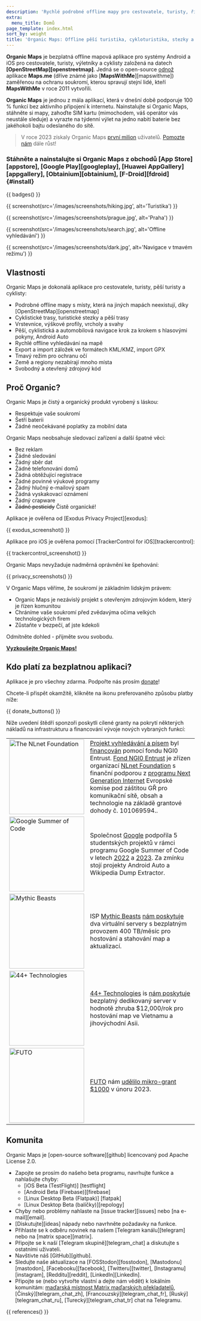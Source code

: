 ```yaml
---
description: 'Rychlé podrobné offline mapy pro cestovatele, turisty, řidiče, výletníky a cyklisty vytvořené zakladateli aplikace MapsWithMe (Maps.Me).'
extra:
  menu_title: Domů
page_template: index.html
sort_by: weight
title: 'Organic Maps: Offline pěší turistika, cykloturistika, stezky a navigace'
---
```


**Organic Maps** je bezplatná offline mapová aplikace pro systémy Android a iOS pro cestovatele, turisty, výletníky a cyklisty založená na datech **[OpenStreetMap][openstreetmap]**.
Jedná se o open-source [odnož][fork] aplikace **Maps.me** (dříve známé jako [**MapsWithMe**][mapswithme]) zaměřenou na ochranu soukromí, kterou spravují stejní lidé, kteří **MapsWithMe** v roce 2011 vytvořili.

**Organic Maps** je jednou z mála aplikací, která v dnešní době podporuje 100 % funkcí bez aktivního připojení k internetu. Nainstalujte si Organic Maps, stáhněte si mapy, zahoďte SIM kartu (mimochodem, váš operátor vás neustále sleduje) a vyrazte na týdenní výlet na jedno nabití baterie bez jakéhokoli bajtu odeslaného do sítě.

> V roce 2023 získaly Organic Maps [první milion](@/news/2023-12-23/281/index.md) uživatelů. [Pomozte nám](@/donate/index.md) dále růst!

### Stáhněte a nainstalujte si Organic Maps z obchodů [App Store][appstore], [Google Play][googleplay], [Huawei AppGallery][appgallery], [Obtainium][obtainium], [F-Droid][fdroid] {#install}

{{ badges() }}

{{ screenshot(src='/images/screenshots/hiking.jpg', alt='Turistika') }}

{{ screenshot(src='/images/screenshots/prague.jpg', alt='Praha') }}

{{ screenshot(src='/images/screenshots/search.jpg', alt='Offline
vyhledávání') }}

{{ screenshot(src='/images/screenshots/dark.jpg', alt='Navigace v tmavém
režimu') }}

## Vlastnosti

Organic Maps je dokonalá aplikace pro cestovatele, turisty, pěší turisty a
cyklisty:

- Podrobné offline mapy s místy, která na jiných mapách neexistují, díky
  [OpenStreetMap][openstreetmap]
- Cyklistické trasy, turistické stezky a pěší trasy
- Vrstevnice, výškové profily, vrcholy a svahy
- Pěší, cyklistická a automobilová navigace krok za krokem s hlasovými
  pokyny, Android Auto
- Rychlé offline vyhledávání na mapě
- Export a import záložek ve formátech KML/KMZ, import GPX
- Tmavý režim pro ochranu očí
- Země a regiony nezabírají mnoho místa
- Svobodný a otevřený zdrojový kód

## Proč Organic?

Organic Maps je čistý a organický produkt vyrobený s láskou:

- Respektuje vaše soukromí
- Šetří baterii
- Žádné neočekávané poplatky za mobilní data

Organic Maps neobsahuje sledovací zařízení a další špatné věci:

- Bez reklam
- Žádné sledování
- Žádný sběr dat
- Žádné telefonování domů
- Žádná obtěžující registrace
- Žádné povinné výukové programy
- Žádný hlučný e-mailový spam
- Žádná vyskakovací oznámení
- Žádný crapware
- ~~Žádné pesticidy~~ Čistě organické!

Aplikace je ověřena od [Exodus Privacy Project][exodus]:

{{ exodus_screenshot() }}

Aplikace pro iOS je ověřena pomocí [TrackerControl for iOS][trackercontrol]:

{{ trackercontrol_screenshot() }}

Organic Maps nevyžaduje nadměrná oprávnění ke špehování:

{{ privacy_screenshots() }}

V Organic Maps věříme, že soukromí je základním lidským právem:

- Organic Maps je nezávislý projekt s otevřeným zdrojovým kódem, který je
  řízen komunitou
- Chráníme vaše soukromí před zvědavýma očima velkých technologických firem
- Zůstaňte v bezpečí, ať jste kdekoli

Odmítněte dohled - přijměte svou svobodu.

**[Vyzkoušejte Organic Maps!](#install)**

## Kdo platí za bezplatnou aplikaci?

Aplikace je pro všechny zdarma. Podpořte nás prosím
[donate](@/donate/index.cs.md)!

Chcete-li přispět okamžitě, klikněte na ikonu preferovaného způsobu platby
níže:

{{ donate_buttons() }}

Níže uvedení štědří sponzoři poskytli cílené granty na pokrytí některých
nákladů na infrastrukturu a financování vývoje nových vybraných funkcí:

<table style="border-spacing: 20px">
  <tr>
    <td>
      <a href="https://nlnet.nl/"><img src="sponsors/nlnet.svg" alt="The NLnet Foundation" width="200px"></a>
    </td>
    <td>
      <a href="https://github.com/organicmaps/organicmaps/milestone/7">Projekt vyhledávání a písem</a> byl <a href="https://nlnet.nl/project/OrganicMaps/">financován</a> pomocí fondu NGI0 Entrust. <a href="https://nlnet.nl/entrust/">Fond NGI0 Entrust</a> je zřízen organizací <a href="https://nlnet.nl/">NLnet Foundation</a> s finanční podporou z <a href="https://www.ngi.eu/">programu Next Generation Internet</a> Evropské komise pod záštitou GŘ pro komunikační sítě, obsah a technologie na základě grantové dohody č. 101069594..
    </td>
  </tr>
  <tr>
    <td>
      <a href="https://summerofcode.withgoogle.com/"><img src="sponsors/gsoc.svg" alt="Google Summer of Code" width="200px"></a>
    </td>
    <td>
      Společnost <a href="https://summerofcode.withgoogle.com/">Google</a> podpořila 5 studentských projektů v rámci programu Google Summer of Code v letech <a href="https://summerofcode.withgoogle.com/programs/2022/organizations/organic-maps">2022</a> a <a href="https://summerofcode.withgoogle.com/programs/2023/organizations/organic-maps">2023</a>. Za zmínku stojí projekty Android Auto a Wikipedia Dump Extractor.
    </td>
  </tr>
  <tr>
    <td>
      <a href="https://www.mythic-beasts.com/"><img src="sponsors/mythic-beasts.png" alt="Mythic Beasts" width="200px"></a>
    </td>
    <td>
      ISP <a href="https://www.mythic-beasts.com/">Mythic Beasts</a> <a href="https://www.mythic-beasts.com/blog/2021/10/06/improving-the-world-bit-by-expensive-bit/">nám poskytuje</a> dva virtuální servery s bezplatným provozem 400 TB/měsíc pro hostování a stahování map a aktualizací.
    </td>
  </tr>
  <tr>
    <td>
      <a href="https://44plus.vn"><img src="sponsors/44plus.svg" alt="44+ Technologies" width="200px"></a>
    </td>
    <td>
      <a href="https://44plus.vn">44+ Technologies</a> is <a href="https://44plus.vn/organicmaps">nám poskytuje</a> bezplatný dedikovaný server v hodnotě zhruba $12,000/rok pro hostování map ve Vietnamu a jihovýchodní Asii.
    </td>
  </tr>
  <tr>
    <td>
      <a href="https://futo.org"><img src="sponsors/futo.svg" alt="FUTO" width="200px"></a>
    </td>
    <td>
      <a href="https://futo.org">FUTO</a> nám <a href="https://www.youtube.com/watch?v=fJJclgBHrEw">udělilo mikro-grant $1000</a> v únoru 2023.
    </td>
  </tr>
</table>

## Komunita

Organic Maps je [open-source software][github] licencovaný pod Apache
License 2.0.

- Zapojte se prosím do našeho beta programu, navrhujte funkce a nahlašujte
  chyby:
  * [iOS Beta (TestFlight)] [testflight]
  * [Android Beta (Firebase)][firebase]
  * [Linux Desktop Beta (Flatpak)] [flatpak]
  * [Linux Desktop Beta (balíčky)][repology]
- Chyby nebo problémy nahlaste na [issue tracker][issues] nebo [na
  e-mail][email].
- [Diskutujte][ideas] nápady nebo navrhněte požadavky na funkce.
- Přihlaste se k odběru novinek na našem [Telegram kanálu][telegram] nebo na
  [matrix space][matrix].
- Připojte se k naší [Telegram skupině][telegram_chat] a diskutujte s
  ostatními uživateli.
- Navštivte náš [GitHub][github].
- Sledujte naše aktualizace na [FOSStodon][fosstodon],
  [Mastodonu][mastodon], [Facebooku][facebook], [Twitteru][twitter],
  [Instagramu][instagram], [Redditu][reddit], [LinkedIn][LinkedIn].
- Připojte se (nebo vytvořte vlastní a dejte nám vědět) k lokálním
  komunitám: [maďarská místnost Matrix maďarských
  překladatelů](https://matrix.to/#/#organicmapstranslate_hu:matrix.org),
  [Čínský][telegram_chat_zh], [Francouzský][telegram_chat_fr],
  [Ruský][telegram_chat_ru], [Turecký][telegram_chat_tr] chat na Telegramu.

[fork]: https://en.wikipedia.org/wiki/Fork_(software_development)

{{ references() }}
